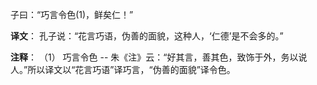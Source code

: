 子曰：“巧言令色(1)，鲜矣仁！”

**译文**： 
孔子说：“花言巧语，伪善的面貌，这种人，‘仁德’是不会多的。”

**注释**： 
（1） 巧言令色 -- 朱《注》云：“好其言，善其色，致饰于外，务以说人。”所以译文以“花言巧语”译巧言，“伪善的面貌”译令色。

